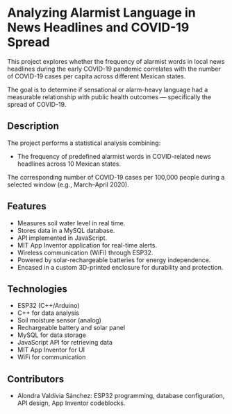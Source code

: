 # Analyzing Alarmist Language in News Headlines and COVID-19 Spread

This project explores whether the frequency of alarmist words in local news headlines during the early COVID-19 pandemic correlates with the number of COVID-19 cases per capita across different Mexican states.

The goal is to determine if sensational or alarm-heavy language had a measurable relationship with public health outcomes — specifically the spread of COVID-19.


## Description

The project performs a statistical analysis combining:

- The frequency of predefined alarmist words in COVID-related news headlines across 10 Mexican states.

The corresponding number of COVID-19 cases per 100,000 people during a selected window (e.g., March–April 2020).



## Features

- Measures soil water level in real time.
- Stores data in a MySQL database.
- API implemented in JavaScript.
- MIT App Inventor application for real-time alerts.
- Wireless communication (WiFi) through ESP32.
- Powered by solar-rechargeable batteries for energy independence.
- Encased in a custom 3D-printed enclosure for durability and protection.

## Technologies

- ESP32 (C++/Arduino)
- C++ for data analysis
- Soil moisture sensor (analog)
- Rechargeable battery and solar panel
- MySQL for data storage
- JavaScript API for retrieving data
- MIT App Inventor for UI
- WiFi for communication

## Contributors
- Alondra Valdivia Sánchez: ESP32 programming, database configuration, API design, App Inventor codeblocks.

